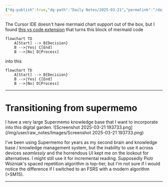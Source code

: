 ```yaml
---
{"dg-publish":true,"dg-path":"Daily Notes/2025-03-21","permalink":"/daily-notes/2025-03-21/","noteIcon":"","created":"2025-03-21"}
---
```


The Cursor IDE doesn't have mermaid chart support out of the box, but I found [this vs code extension](https://marketplace.cursorapi.com/items?itemName=bierner.markdown-mermaid) that turns this block of mermaid code

```
flowchart TD
    A[Start] --> B{Decision}
    B -->|Yes| C[End]
    B -->|No| D[Process]
```
into this
```mermaid
flowchart TD
    A[Start] --> B{Decision}
    B -->|Yes| C[End]
    B -->|No| D[Process]
```

---------
# Transitioning from supermemo
I have a very large Supermemo knowledge base that I want to incorporate into this digital garden.
![Screenshot 2025-03-21 193733.png](/img/user/raw_notes/Images/Screenshot 2025-03-21 193733.png)

 I've been using Supermemo for years as my second brain and knowledge base / knowledge management system, but the inability to use it across devices _seamlessly_ and the horrendous UI kept me on the lookout for alternatives. I might still use it for incremental reading. Supposedly Piotr Wozniak's spaced repetition algorithm is top-tier, but I'm not sure if I would notice the difference if I switched to an FSRS with a modern algorithm (>SM15).

 -----------------


